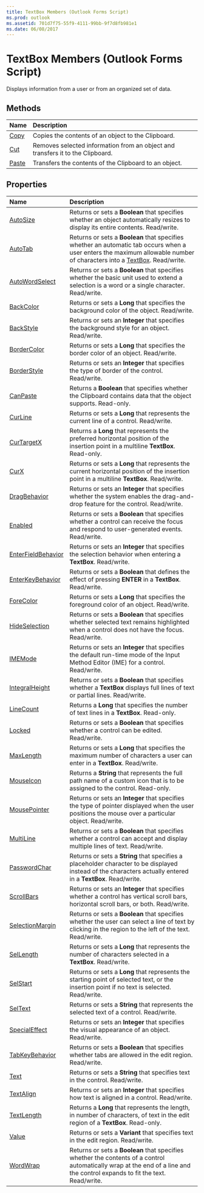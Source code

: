 ```yaml
---
title: TextBox Members (Outlook Forms Script)
ms.prod: outlook
ms.assetid: 701d7f75-55f9-4111-99bb-9f7d8fb981e1
ms.date: 06/08/2017
---
```



# TextBox Members (Outlook Forms Script)

Displays information from a user or from an organized set of data.


## Methods



|**Name**|**Description**|
|:-----|:-----|
| [Copy](textbox-copy-method-outlook-forms-script.md)|Copies the contents of an object to the Clipboard.|
| [Cut](textbox-cut-method-outlook-forms-script.md)|Removes selected information from an object and transfers it to the Clipboard.|
| [Paste](textbox-paste-method-outlook-forms-script.md)|Transfers the contents of the Clipboard to an object.|



## Properties



|**Name**|**Description**|
|:-----|:-----|
| [AutoSize](textbox-autosize-property-outlook-forms-script.md)|Returns or sets a  **Boolean** that specifies whether an object automatically resizes to display its entire contents. Read/write.|
| [AutoTab](textbox-autotab-property-outlook-forms-script.md)|Returns or sets a  **Boolean** that specifies whether an automatic tab occurs when a user enters the maximum allowable number of characters into a [TextBox](textbox-object-outlook-forms-script.md). Read/write.|
| [AutoWordSelect](textbox-autowordselect-property-outlook-forms-script.md)|Returns or sets a  **Boolean** that specifies whether the basic unit used to extend a selection is a word or a single character. Read/write.|
| [BackColor](textbox-backcolor-property-outlook-forms-script.md)|Returns or sets a  **Long** that specifies the background color of the object. Read/write.|
| [BackStyle](textbox-backstyle-property-outlook-forms-script.md)|Returns or sets an  **Integer** that specifies the background style for an object. Read/write.|
| [BorderColor](textbox-bordercolor-property-outlook-forms-script.md)|Returns or sets a  **Long** that specifies the border color of an object. Read/write.|
| [BorderStyle](textbox-borderstyle-property-outlook-forms-script.md)|Returns or sets an  **Integer** that specifies the type of border of the control. Read/write.|
| [CanPaste](textbox-canpaste-property-outlook-forms-script.md)|Returns a  **Boolean** that specifies whether the Clipboard contains data that the object supports. Read-only.|
| [CurLine](textbox-curline-property-outlook-forms-script.md)|Returns or sets a  **Long** that represents the current line of a control. Read/write.|
| [CurTargetX](textbox-curtargetx-property-outlook-forms-script.md)|Returns a  **Long** that represents the preferred horizontal position of the insertion point in a multiline **TextBox**. Read-only.|
| [CurX](textbox-curx-property-outlook-forms-script.md)|Returns or sets a  **Long** that represents the current horizontal position of the insertion point in a multiline **TextBox**. Read/write.|
| [DragBehavior](textbox-dragbehavior-property-outlook-forms-script.md)|Returns or sets an  **Integer** that specifies whether the system enables the drag-and-drop feature for the control. Read/write.|
| [Enabled](textbox-enabled-property-outlook-forms-script.md)|Returns or sets a  **Boolean** that specifies whether a control can receive the focus and respond to user-generated events. Read/write.|
| [EnterFieldBehavior](textbox-enterfieldbehavior-property-outlook-forms-script.md)|Returns or sets an  **Integer** that specifies the selection behavior when entering a **TextBox**. Read/write.|
| [EnterKeyBehavior](textbox-enterkeybehavior-property-outlook-forms-script.md)|Returns or sets a  **Boolean** that defines the effect of pressing **ENTER** in a **TextBox**. Read/write.|
| [ForeColor](textbox-forecolor-property-outlook-forms-script.md)|Returns or sets a  **Long** that specifies the foreground color of an object. Read/write.|
| [HideSelection](textbox-hideselection-property-outlook-forms-script.md)|Returns or sets a  **Boolean** that specifies whether selected text remains highlighted when a control does not have the focus. Read/write.|
| [IMEMode](textbox-imemode-property-outlook-forms-script.md)|Returns or sets an  **Integer** that specifies the default run-time mode of the Input Method Editor (IME) for a control. Read/write.|
| [IntegralHeight](textbox-integralheight-property-outlook-forms-script.md)|Returns or sets a  **Boolean** that specifies whether a **TextBox** displays full lines of text or partial lines. Read/write.|
| [LineCount](textbox-linecount-property-outlook-forms-script.md)|Returns a  **Long** that specifies the number of text lines in a **TextBox**. Read-only.|
| [Locked](textbox-locked-property-outlook-forms-script.md)|Returns or sets a  **Boolean** that specifies whether a control can be edited. Read/write.|
| [MaxLength](textbox-maxlength-property-outlook-forms-script.md)|Returns or sets a  **Long** that specifies the maximum number of characters a user can enter in a **TextBox**. Read/write.|
| [MouseIcon](textbox-mouseicon-property-outlook-forms-script.md)|Returns a  **String** that represents the full path name of a custom icon that is to be assigned to the control. Read-only.|
| [MousePointer](textbox-mousepointer-property-outlook-forms-script.md)|Returns or sets an  **Integer** that specifies the type of pointer displayed when the user positions the mouse over a particular object. Read/write.|
| [MultiLine](textbox-multiline-property-outlook-forms-script.md)|Returns or sets a  **Boolean** that specifies whether a control can accept and display multiple lines of text. Read/write.|
| [PasswordChar](textbox-passwordchar-property-outlook-forms-script.md)|Returns or sets a  **String** that specifies a placeholder character to be displayed instead of the characters actually entered in a **TextBox**. Read/write.|
| [ScrollBars](textbox-scrollbars-property-outlook-forms-script.md)|Returns or sets an  **Integer** that specifies whether a control has vertical scroll bars, horizontal scroll bars, or both. Read/write.|
| [SelectionMargin](textbox-selectionmargin-property-outlook-forms-script.md)|Returns or sets a  **Boolean** that specifies whether the user can select a line of text by clicking in the region to the left of the text. Read/write.|
| [SelLength](textbox-sellength-property-outlook-forms-script.md)|Returns or sets a  **Long** that represents the number of characters selected in a **TextBox**. Read/write.|
| [SelStart](textbox-selstart-property-outlook-forms-script.md)|Returns or sets a  **Long** that represents the starting point of selected text, or the insertion point if no text is selected. Read/write.|
| [SelText](textbox-seltext-property-outlook-forms-script.md)|Returns or sets a  **String** that represents the selected text of a control. Read/write.|
| [SpecialEffect](textbox-specialeffect-property-outlook-forms-script.md)|Returns or sets an  **Integer** that specifies the visual appearance of an object. Read/write.|
| [TabKeyBehavior](textbox-tabkeybehavior-property-outlook-forms-script.md)|Returns or sets a  **Boolean** that specifies whether tabs are allowed in the edit region. Read/write.|
| [Text](textbox-text-property-outlook-forms-script.md)|Returns or sets a  **String** that specifies text in the control. Read/write.|
| [TextAlign](textbox-textalign-property-outlook-forms-script.md)|Returns or sets an  **Integer** that specifies how text is aligned in a control. Read/write.|
| [TextLength](textbox-textlength-property-outlook-forms-script.md)|Returns a  **Long** that represents the length, in number of characters, of text in the edit region of a **TextBox**. Read-only.|
| [Value](textbox-value-property-outlook-forms-script.md)|Returns or sets a  **Variant** that specifies text in the edit region. Read/write.|
| [WordWrap](textbox-wordwrap-property-outlook-forms-script.md)|Returns or sets a  **Boolean** that specifies whether the contents of a control automatically wrap at the end of a line and the control expands to fit the text. Read/write.|



